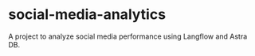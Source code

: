 # social-media-analytics
A project to analyze social media performance using Langflow and Astra DB.
